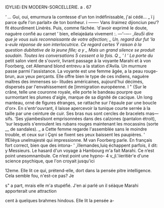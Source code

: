   
  

IDYLIiEi EN MODERN-SORCELLERIE. a . 67

_' ..._ Gui, oui, emurmura la comtesse d'un ton indéﬁnissable, j'ai cédé...
_  ï j parce qufe l'on parlait» de ton bonheur.
 i ——- Vans ilraimez dÿonciun peu‘? ﬁt étourdiment Linérès.
Puis, comme fâchée. ‘d'avoir exprimé le doute, naguère conﬁé au carnet
’ bien, elleiajeäata vivement :.
—‘-—_- ,iîeu5i dire que je vous suis reconnaissante de votre aifection;
 _  Un. regard dur fut ‘la s-eule réponse de son interlocutrice. Ce regard certes
Ÿ   raison à la question dubitative de la jeune ﬁlle;
a y _ Mais un grand silence se produit soudain. Toutes les conversations
5  cessent a la fois. Q _
' l ‘ La porte du_ petit salon vient de s'ouvrir, livrant passage à la voyante
Marahi et à von Foorberg, cet Allemand blond entrevu a la station d'Avila.
Un murmure passe parmi l'assistance.
La voyante est une femme âgée, a la peau rouge-brun, aux yeux perçants.
Elle offre bien le type de ces indiens, naguère maîtres des immenses so-
litudes américaines, aujourd'hui décimés, dispersés par l'envahissement de
[immigration européenne. l
" {Sur le crâne, telle une couronne royale, elle porte le bandeau pourpre que
surmontant les plumes d'aigle, marque de sa dignité de cacique. Un long
manteau, orné de ﬁgures étranges, se rattache sur l'épaule par une boucle
d'or». En s'entr'ouvrant, il laisse apercevoir la tunique courte serrée à la
taille par une ceinture de cuir. Ses bras nus sont cercles de bracelets mas—
sifs. ‘Ses yjiambeslsont emprisonnées dans des calzones (pantalon étroit),
‘sur lesquels s'enroulent les rubans rouges maintenant les mocassins (sorte
__ de sandales). _
a Cette femme regarde l'assemblée sans le moindre trouble, et ceux sur
i Çqni se ﬁxent ses yeux baissent les paupières.
'  îfElièya unelmajesté qui impressionne. M
 van Foorberg parle. En français fort correct, bien que des intona-
' ,ïllemandes,luiq échappent parfois, il dit: y
 Messieurs. Le hasard d'un voyage à Hambourg m'a fait
Marahi. Ce n‘est point unesomnambule. Ce n‘est point une hypno-
4 v_jl.'iieritièr'e d'une science psychique, que l'on croyait jusqu'ici

 

 
 
  
 
  
  
 
  
  
   

12eme. Elle lit ce qui, prétend-elle, dort dans la pensée
pitre intelligence. Cela semble fou, n'est-ce pas? Je

s" a part, mrais elle m'a stupéﬁé. J'en ai parlé un
il séàque Marahi apporterait une attraction

cent à quelques brahmes hindous. Elle lit la pensée a-

